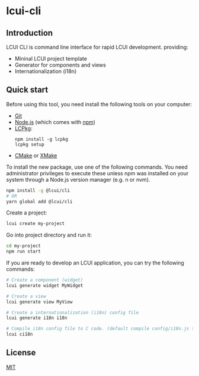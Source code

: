 # lcui-cli

## Introduction

LCUI CLI is command line interface for rapid LCUI development. providing:

- Mininal LCUI project template
- Generator for components and views
- Internationalization (i18n)

## Quick start

Before using this tool, you need install the following tools on your computer:

- [Git](https://git-scm.com)
- [Node.js](https://nodejs.org/en/download/) (which comes with [npm](http://npmjs.com))
- [LCPkg](https://github.com/lc-soft/lcpkg):
    ```shell
    npm install -g lcpkg
    lcpkg setup
    ```
- [CMake](https://cmake.org/) or [XMake](https://xmake.io/)

To install the new package, use one of the following commands. You need administrator privileges to execute these unless npm was installed on your system through a Node.js version manager (e.g. n or nvm).

``` bash
npm install -g @lcui/cli
# OR
yarn global add @lcui/cli
```

Create a project:

``` bash
lcui create my-project
```

Go into project directory and run it:

``` bash
cd my-project
npm run start
```

If you are ready to develop an LCUI application, you can try the following commands:

``` bash
# Create a component (widget)
lcui generate widget MyWidget

# Create a view
lcui generate view MyView

# Create a internationalization (i18n) config file
lcui generate i18n i18n

# Compile i18n config file to C code. (default compile config/i18n.js to src/lib/i18n.c and src/lib/i18n.h)
lcui ci18n
```

## License

[MIT](LICENSE)
